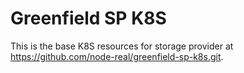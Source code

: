 # Greenfield SP K8S

This is the base K8S resources for storage provider at
https://github.com/node-real/greenfield-sp-k8s.git.

